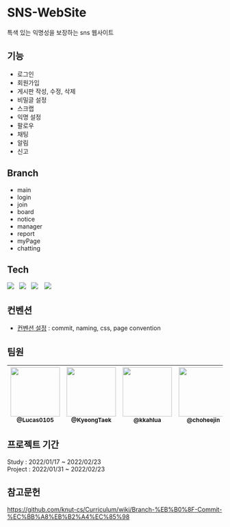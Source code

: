 # SNS-WebSite

특색 있는 익명성을 보장하는 sns 웹사이트
<br>

## 기능
 - 로그인    
 - 회원가입    
 - 게시판 작성, 수정, 삭제    
 - 비밀글 설정    
 - 스크랩    
 - 익명 설정    
 - 팔로우    
 - 채팅    
 - 알림    
 - 신고    

## Branch
 - main    
 - login    
 - join    
 - board    
 - notice    
 - manager    
 - report    
 - myPage    
 - chatting    

## Tech    
[<img src="https://img.shields.io/badge/Spring-6DB33F?style=for-the-badge&logo=spring&logoColor=white" />](https://spring.io/) &nbsp;&nbsp;[<img src="https://img.shields.io/badge/React-20232A?style=for-the-badge&logo=react&logoColor=61DAFB" />](https://ko.reactjs.org/) &nbsp;&nbsp;[<img src="https://img.shields.io/badge/MySQL-005C84?style=for-the-badge&logo=mysql&logoColor=white" />](https://www.mysql.com/) &nbsp;&nbsp; [<img src="https://img.shields.io/badge/Node.js-339933?style=for-the-badge&logo=nodedotjs&logoColor=white"/>](https://nodejs.org/ko/)


## 컨벤션    
 - [컨벤션 설정](https://github.com/CBNU-2022-Winter-1Team/SNS-WebSite/wiki/convention) : commit, naming, css, page convention      

## 팀원

| [<img src="https://github.com/Lucas0105.png?size=115" width="115"><br><sub>@Lucas0105</sub>](https://github.com/Lucas0105) | [<img src="https://github.com/KyeongTaek.png?size=115" width="115"><br><sub>@KyeongTaek</sub>](https://github.com/KyeongTaek) | [<img  src="https://github.com/kkahlua.png?size=115" width="115"><br><sub>@kkahlua</sub>](https://github.com/kkahlua) | [<img  src="https://github.com/choheejin.png?size=115" width="115"><br><sub>@choheejin</sub>](https://github.com/choheejin) |
| :---: |:---: | :---: | :---: |



## 프로젝트 기간    
Study : 2022/01/17 ~ 2022/02/23    
Project : 2022/01/31 ~ 2022/02/23


## 참고문헌
https://github.com/knut-cs/Curriculum/wiki/Branch-%EB%B0%8F-Commit-%EC%BB%A8%EB%B2%A4%EC%85%98
